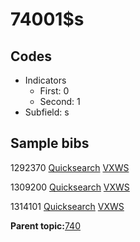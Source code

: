# 74001$s

## Codes

-   Indicators
    -   First: 0
    -   Second: 1
-   Subfield: s

## Sample bibs

1292370 [Quicksearch](https://search.library.yale.edu/catalog/1292370) [VXWS](http://prodorbis.library.yale.edu:7014/vxws/GetHoldingsService?bibId=1292370)

1309200 [Quicksearch](https://search.library.yale.edu/catalog/1309200) [VXWS](http://prodorbis.library.yale.edu:7014/vxws/GetHoldingsService?bibId=1309200)

1314101 [Quicksearch](https://search.library.yale.edu/catalog/1314101) [VXWS](http://prodorbis.library.yale.edu:7014/vxws/GetHoldingsService?bibId=1314101)

**Parent topic:**[740](../../tags/740/740.md)

